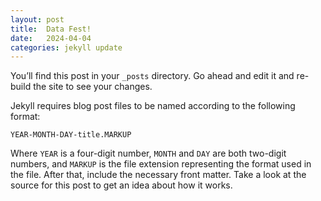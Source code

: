 ```yaml
---
layout: post
title:  Data Fest!
date:   2024-04-04
categories: jekyll update
---
```

You’ll find this post in your `_posts` directory. Go ahead and edit it and re-build the site to see your changes. 

Jekyll requires blog post files to be named according to the following format:

`YEAR-MONTH-DAY-title.MARKUP`

Where `YEAR` is a four-digit number, `MONTH` and `DAY` are both two-digit numbers, and `MARKUP` is the file extension representing the format used in the file. After that, include the necessary front matter. Take a look at the source for this post to get an idea about how it works.

